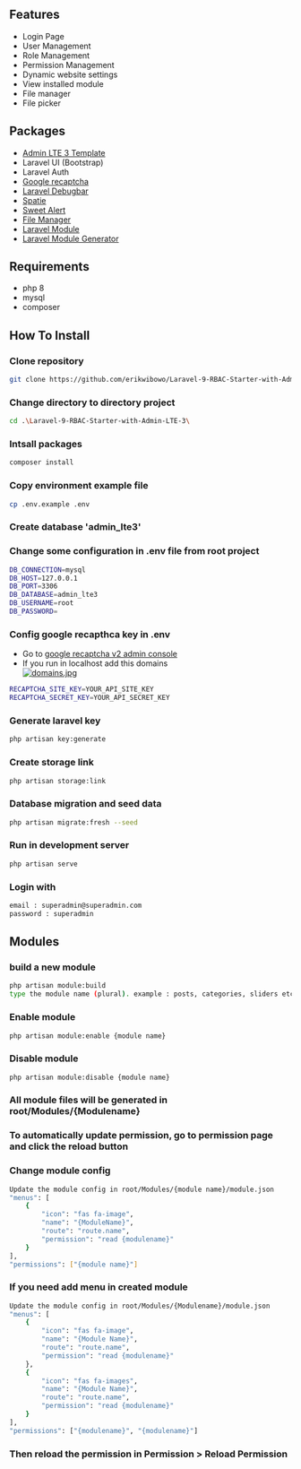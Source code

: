 ## Features
- Login Page
- User Management
- Role Management
- Permission Management
- Dynamic website settings
- View installed module
- File manager
- File picker

## Packages
- [Admin LTE 3 Template](https://github.com/ColorlibHQ/AdminLTE)
- Laravel UI (Bootstrap)
- Laravel Auth
- [Google recaptcha](https://laravel-recaptcha-docs.biscolab.com/docs/intro)
- [Laravel Debugbar](https://github.com/barryvdh/laravel-debugbar)
- [Spatie](https://spatie.be/docs/laravel-permission/v5/introduction)
- [Sweet Alert](https://github.com/realrashid/sweet-alert)
- [File Manager](https://github.com/alexusmai/laravel-file-manager)
- [Laravel Module](https://nwidart.com/laravel-modules/v6/introduction)
- [Laravel Module Generator](https://github.com/dcblogdev/laravel-module-generator)

## Requirements
- php 8
- mysql
- composer

## How To Install
### Clone repository
``` bash
git clone https://github.com/erikwibowo/Laravel-9-RBAC-Starter-with-Admin-LTE-3.git
```
### Change directory to directory project
``` bash
cd .\Laravel-9-RBAC-Starter-with-Admin-LTE-3\
```
### Intsall packages
``` bash
composer install
```
### Copy environment example file
``` bash
cp .env.example .env
```
### Create database 'admin_lte3'
### Change some configuration in .env file from root project
``` bash
DB_CONNECTION=mysql
DB_HOST=127.0.0.1
DB_PORT=3306
DB_DATABASE=admin_lte3
DB_USERNAME=root
DB_PASSWORD=
```
### Config google recapthca key in .env
- Go to [google recaptcha v2 admin console](https://www.google.com/recaptcha/admin)
- If you run in localhost add this domains <br>
    [![domains.jpg](https://i.postimg.cc/VNjLmqjV/278022947-5419401621416772-3068878710146094302-n.jpg)](https://postimg.cc/1g3ZKN7G)
``` bash
RECAPTCHA_SITE_KEY=YOUR_API_SITE_KEY
RECAPTCHA_SECRET_KEY=YOUR_API_SECRET_KEY
```
### Generate laravel key
```bash
php artisan key:generate
```
### Create storage link
``` bash
php artisan storage:link
```
### Database migration and seed data
``` bash
php artisan migrate:fresh --seed
```
### Run in development server
``` bash
php artisan serve
```
### Login with
``` bash
email : superadmin@superadmin.com
password : superadmin
```

## Modules
### build a new module
``` bash
php artisan module:build
type the module name (plural). example : posts, categories, sliders etc.
```
### Enable module
``` bash
php artisan module:enable {module name}
```
### Disable module
``` bash
php artisan module:disable {module name}
```
### All module files will be generated in root/Modules/{Modulename}
### To automatically update permission, go to permission page and click the reload button
### Change module config
``` bash
Update the module config in root/Modules/{module name}/module.json
"menus": [
    {
        "icon": "fas fa-image",
        "name": "{ModuleName}",
        "route": "route.name",
        "permission": "read {modulename}"
    }
],
"permissions": ["{module name}"]
```
### If you need add menu in created module
``` bash
Update the module config in root/Modules/{Modulename}/module.json
"menus": [
    {
        "icon": "fas fa-image",
        "name": "{Module Name}",
        "route": "route.name",
        "permission": "read {modulename}"
    },
    {
        "icon": "fas fa-images",
        "name": "{Module Name}",
        "route": "route.name",
        "permission": "read {modulename}"
    }
],
"permissions": ["{modulename}", "{modulename}"]
```
### Then reload the permission in Permission > Reload Permission